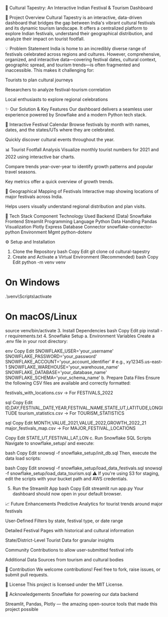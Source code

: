 🎉 Cultural Tapestry: An Interactive Indian Festival & Tourism Dashboard

🌟 Project Overview
Cultural Tapestry is an interactive, data-driven dashboard that bridges the gap between India's vibrant cultural festivals and its dynamic tourism landscape. It offers a centralized platform to explore Indian festivals, understand their geographical distribution, and analyze their impact on tourist footfall.

💡 Problem Statement
India is home to an incredibly diverse range of festivals celebrated across regions and cultures. However, comprehensive, organized, and interactive data—covering festival dates, cultural context, geographic spread, and tourism trends—is often fragmented and inaccessible. This makes it challenging for:

Tourists to plan cultural journeys

Researchers to analyze festival-tourism correlation

Local enthusiasts to explore regional celebrations

✨ Our Solution & Key Features
Our dashboard delivers a seamless user experience powered by Snowflake and a modern Python tech stack.

📅 Interactive Festival Calendar
Browse festivals by month with names, dates, and the states/UTs where they are celebrated.

Quickly discover cultural events throughout the year.

📊 Tourist Footfall Analysis
Visualize monthly tourist numbers for 2021 and 2022 using interactive bar charts.

Compare trends year-over-year to identify growth patterns and popular travel seasons.

Key metrics offer a quick overview of growth trends.

📍 Geographical Mapping of Festivals
Interactive map showing locations of major festivals across India.

Helps users visually understand regional distribution and plan visits.

🚀 Tech Stack
Component	Technology Used
Backend (Data)	Snowflake
Frontend	Streamlit
Programming Language	Python
Data Handling	Pandas
Visualization	Plotly Express
Database Connector	snowflake-connector-python
Environment Mgmt	python-dotenv

⚙️ Setup and Installation
1. Clone the Repository
bash
Copy
Edit
git clone <your-repository-url>
cd cultural-tapestry
2. Create and Activate a Virtual Environment (Recommended)
bash
Copy
Edit
python -m venv venv

# On Windows
.\venv\Scripts\activate

# On macOS/Linux
source venv/bin/activate
3. Install Dependencies
bash
Copy
Edit
pip install -r requirements.txt
4. Snowflake Setup
a. Environment Variables
Create a .env file in your root directory:

env
Copy
Edit
SNOWFLAKE_USER='your_username'
SNOWFLAKE_PASSWORD='your_password'
SNOWFLAKE_ACCOUNT='your_account_identifier' # e.g., xy12345.us-east-1
SNOWFLAKE_WAREHOUSE='your_warehouse_name'
SNOWFLAKE_DATABASE='your_database_name'
SNOWFLAKE_SCHEMA='your_schema_name'
b. Prepare Data Files
Ensure the following CSV files are available and correctly formatted:

festivals_with_locations.csv → For FESTIVALS_2022

sql
Copy
Edit
ID,DAY,FESTIVAL_DATE,YEAR,FESTIVAL_NAME,STATE_UT,LATITUDE,LONGITUDE
tourism_statistics.csv → For TOURISM_STATISTICS

sql
Copy
Edit
MONTH,VALUE_2021,VALUE_2022,GROWTH_2022_21
major_festivals_map.csv → For MAJOR_FESTIVAL_LOCATIONS

Copy
Edit
STATE_UT,FESTIVAL,LAT,LON
c. Run Snowflake SQL Scripts
Navigate to snowflake_setup/ and execute:

bash
Copy
Edit
snowsql -f snowflake_setup/init_db.sql
Then, execute the data load scripts:

bash
Copy
Edit
snowsql -f snowflake_setup/load_data_festivals.sql
snowsql -f snowflake_setup/load_data_tourism.sql
⚠️ If you're using S3 for staging, edit the scripts with your bucket path and AWS credentials.

5. Run the Streamlit App
bash
Copy
Edit
streamlit run app.py
Your dashboard should now open in your default browser.

📈 Future Enhancements
Predictive Analytics for tourist trends around major festivals

User-Defined Filters by state, festival type, or date range

Detailed Festival Pages with historical and cultural information

State/District-Level Tourist Data for granular insights

Community Contributions to allow user-submitted festival info

Additional Data Sources from tourism and cultural bodies

🤝 Contribution
We welcome contributions!
Feel free to fork, raise issues, or submit pull requests.

📄 License
This project is licensed under the MIT License.

🙏 Acknowledgements
Snowflake for powering our data backend

Streamlit, Pandas, Plotly — the amazing open-source tools that made this project possible

